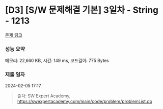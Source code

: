 # [D3] [S/W 문제해결 기본] 3일차 - String - 1213 

[문제 링크](https://swexpertacademy.com/main/code/problem/problemDetail.do?contestProbId=AV14P0c6AAUCFAYi) 

### 성능 요약

메모리: 22,660 KB, 시간: 149 ms, 코드길이: 775 Bytes

### 제출 일자

2024-02-05 17:17



> 출처: SW Expert Academy, https://swexpertacademy.com/main/code/problem/problemList.do